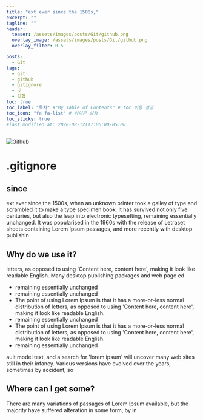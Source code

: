 ```yaml
---
title: "ext ever since the 1500s,"
excerpt: ""
tagline: ""
header:
  teaser: /assets/images/posts/Git/github.png
  overlay_image: /assets/images/posts/Git/github.png
  overlay_filter: 0.5

posts:
  - Git
tags:
  - git
  - github
  - gitignore
  - 깃
  - 깃헙
toc: true
toc_label: "목차" #"My Table of Contents" # toc 이름 설정
toc_icon: "fa fa-list" # 아이콘 설정
toc_sticky: true
#last_modified_at: 2020-08-12T17:06:00-05:00
---
```


![Github](/assets/images/posts/Git/github.png)

# .gitignore

## since

ext ever since the 1500s, when an unknown printer took a galley of type and scrambled it to make a type specimen book. It has survived not only five centuries, but also the leap into electronic typesetting, remaining essentially unchanged. It was popularised in the 1960s with the release of Letraset sheets containing Lorem Ipsum passages, and more recently with desktop publishin

## Why do we use it?

letters, as opposed to using 'Content here, content here', making it look like readable English. Many desktop publishing packages and web page ed

- remaining essentially unchanged
- remaining essentially unchanged
- The point of using Lorem Ipsum is that it has a more-or-less normal distribution of letters, as opposed to using 'Content here, content here', making it look like readable English.
- remaining essentially unchanged
- The point of using Lorem Ipsum is that it has a more-or-less normal distribution of letters, as opposed to using 'Content here, content here', making it look like readable English.
- remaining essentially unchanged

ault model text, and a search for 'lorem ipsum' will uncover many web sites still in their infancy. Various versions have evolved over the years, sometimes by accident, so

## Where can I get some?

There are many variations of passages of Lorem Ipsum available, but the majority have suffered alteration in some form, by in
